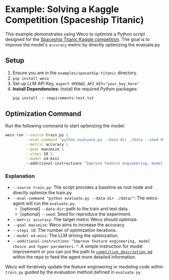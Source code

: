 # Example: Solving a Kaggle Competition (Spaceship Titanic)

This example demonstrates using Weco to optimize a Python script designed for the [Spaceship Titanic Kaggle competition](https://www.kaggle.com/competitions/spaceship-titanic/overview). The goal is to improve the model's `accuracy` metric by directly optimizing the evaluate.py

## Setup

1.  Ensure you are in the `examples/spaceship-titanic` directory.
2.  `pip install weco`
3.  Set up LLM API Key, `export OPENAI_API_KEY="your_key_here"`
4.  **Install Dependencies:** Install the required Python packages:
    ```bash
    pip install -r requirements-test.txt
    ```

## Optimization Command

Run the following command to start optimizing the model:

```bash
weco run --source train.py \
         --eval-command "python evaluate.py --data-dir ./data --seed 0" \
         --metric accuracy \
         --goal maximize \
         --steps 10 \
         --model o4-mini
         --additional-instructions "Improve feature engineering, model choice and hyper-parameters."
```

### Explanation

*   `--source train.py`: The script provides a baseline as root node and directly optimize the train.py
*   `--eval-command "python evaluate.py --data-dir ./data/"`: The weco agent will run the `evaluate.py`.
    *   [optional] `--data-dir`: path to the train and test data.
    *   [optional] `--seed`: Seed for reproduce the experiment.
*   `--metric accuracy`: The target metric Weco should optimize.
*   `--goal maximize`: Weco aims to increase the accuracy.
*   `--steps 10`: The number of optimization iterations.
*   `--model o4-mini`: The LLM driving the optimization.
*   `--additional-instructions "Improve feature engineering, model choice and hyper-parameters."`: A simple instruction for model improvement or you can put the path to [`comptition_description.md`](./competition_description.md) within the repo to feed the agent more detailed information.

Weco will iteratively update the feature engineering or modeling code within `train.py` guided by the evaluation method defined in `evaluate.py`
